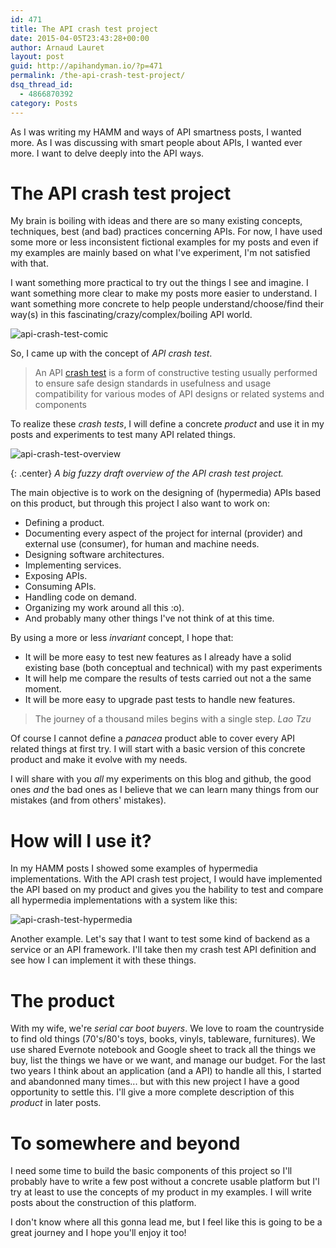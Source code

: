 ```yaml
---
id: 471
title: The API crash test project
date: 2015-04-05T23:43:28+00:00
author: Arnaud Lauret
layout: post
guid: http://apihandyman.io/?p=471
permalink: /the-api-crash-test-project/
dsq_thread_id:
  - 4866870392
category: Posts
---
```

As I was writing my HAMM and ways of API smartness posts, I wanted more.
As I was discussing with smart people about APIs, I wanted ever more.
I want to delve deeply into the API ways.<!--more-->

# The API crash test project
My brain is boiling with ideas and there are so many existing concepts, techniques, best (and bad) practices concerning APIs.
For now, I have used some more or less inconsistent fictional examples for my posts and even if my examples are mainly based on what I've experiment, I'm not satisfied with that.

I want something more practical to try out the things I see and imagine.
I want something more clear to make my posts more easier to understand.
I want something more concrete to help people understand/choose/find their way(s) in this fascinating/crazy/complex/boiling API world.

![api-crash-test-comic](/images/the-api-crash-test-project/apicrashtestcomic.png "By the power of API crash test!")

So, I came up with the concept of *API crash test*.

> An API [crash test](http://en.wikipedia.org/wiki/Crash_test) is a form of constructive testing usually performed to ensure safe design standards in usefulness and usage compatibility for various modes of API designs or related systems and components

To realize these *crash tests*, I will define a concrete *product* and use it in my posts and experiments to test many API related things.

![api-crash-test-overview](/images/the-api-crash-test-project/apicrashtestprojectoverview.png "API crash test project overview")  

{: .center} 
*A big fuzzy draft overview of the API crash test project.*  
  
The main objective is to work on the designing of (hypermedia) APIs based on this product, but through this project I also want to work on:

- Defining a product.
- Documenting every aspect of the project for internal (provider) and external use (consumer), for human and machine needs.
- Designing software architectures.
- Implementing services.
- Exposing APIs.
- Consuming APIs.
- Handling code on demand.
- Organizing my work around all this :o).
- And probably many other things I've not think of at this time.

By using a more or less *invariant* concept, I hope that:

- It will be more easy to test new features as I already have a solid existing base (both conceptual and technical) with my past experiments
- It will help me compare the results of tests carried out not a the same moment.
- It will be more easy to upgrade past tests to handle new features.

> The journey of a thousand miles begins with a single step.
> *Lao Tzu*

Of course I cannot define a *panacea* product able to cover every API related things at first try.
I will start with a basic version of this concrete product and make it evolve with my needs.

I will share with you *all* my experiments on this blog and github, the good ones *and* the bad ones as I believe that we can learn many things from our mistakes (and from others' mistakes). 

# How will I use it?
In my HAMM posts I showed some examples of hypermedia implementations.
With the API crash test project, I would have implemented the API based on my product and gives you the hability to test and compare all hypermedia implementations with a system like this: 

![api-crash-test-hypermedia](/images/the-api-crash-test-project/testinghypermediatypes.png
 "API crash test project. Testing hypermedia media types")

Another example. Let's say that I want to test some kind of backend as a service or an API framework. I'll take then my crash test API definition and see how I can implement it with these things.

# The product
With my wife, we're *serial car boot buyers*. We love to roam the countryside to find old things (70's/80's toys, books, vinyls, tableware, furnitures).
We use shared Evernote notebook and Google sheet to track all the things we buy, list the things we have or we want, and manage our budget. 
For the last two years I think about an application (and a API) to handle all this, I started and abandonned many times... but with this new project I have a good opportunity to settle this.
I'll give a more complete description of this *product* in later posts.

# To somewhere and beyond
I need some time to build the basic components of this project so I'll probably have to write a few post without a concrete usable platform but I'l try at least to use the concepts of my product in my examples. I will write posts about the construction of this platform.

I don't know where all this gonna lead me, but I feel like this is going to be a great journey and I hope you'll enjoy it too!